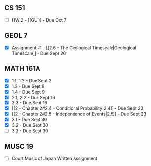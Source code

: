 ## CS 151

- [ ] HW 2 - [[GUI]] - Due Oct 7
## GEOL 7

- [x] Assignment #1 - [[2.6 - The Geological Timescale|Geological Timescale]] - Due Sept 26
## MATH 161A

- [x] 1.1, 1.2 - Due Sept 2
- [x] 1.3 - Due Sept 9
- [x] 1.4 - Due Sept 9
- [x] 2.1, 2.2 - Due Sept 16
- [x] 2.3 - Due Sept 16
- [x] [[2 - Chapter 2#2.4 - Conditional Probability|2.4]] - Due Sept 23
- [x] [[2 - Chapter 2#2.5 - Independence of Events|2.5]] - Due Sept 23
- [x] 3.1 - Due Sept 30
- [x] 3.2 - Due Sept 30
- [ ] 3.3 - Due Sept 30
## MUSC 19

- [ ] Court Music of Japan Written Assignment